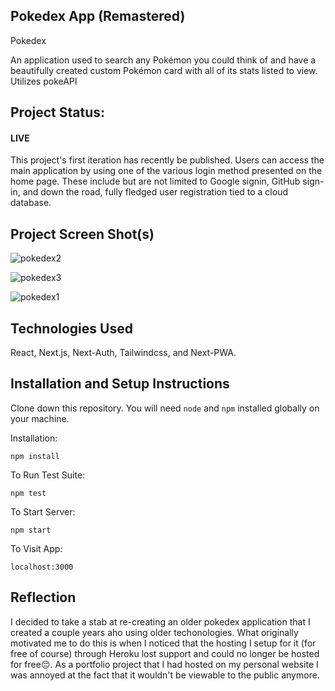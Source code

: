 ## Pokedex App (Remastered)

Pokedex 

An application used to search any Pokémon you could think of and have a beautifully created custom Pokémon card with all of its stats listed to view. Utilizes pokeAPI

## Project Status:

#### LIVE

This project's first iteration has recently be published. Users can access the main application by using one of the various login method presented on the home page. These include but are not limited to Google signin, GitHub sign-in, and down the road, fully fledged user registration tied to a cloud database. 

## Project Screen Shot(s)

![pokedex2](https://user-images.githubusercontent.com/54926487/230783616-6aa5ade1-0159-4fb2-9f9a-9bfbb30bb096.png)

![pokedex3](https://user-images.githubusercontent.com/54926487/230783619-44c4b755-889d-438d-b7cc-62d40455c7c3.png)

![pokedex1](https://user-images.githubusercontent.com/54926487/230783608-0332a366-7574-40cf-b098-f137327cd499.png)

## Technologies Used

React, Next.js, Next-Auth, Tailwindcss, and Next-PWA. 

## Installation and Setup Instructions
  
Clone down this repository. You will need `node` and `npm` installed globally on your machine.  

Installation:

`npm install`  

To Run Test Suite:  

`npm test`  

To Start Server:

`npm start`  

To Visit App:

`localhost:3000`  

## Reflection

I decided to take a stab at re-creating an older pokedex application that I created a couple years aho using older techonologies. What originally motivated me to do this is when I noticed that the hosting I setup for it (for free of course) through Heroku lost support and could no longer be hosted for free😔. As a portfolio project that I had hosted on my personal website I was annoyed at the fact that it wouldn't be viewable to the public anymore. 
